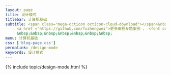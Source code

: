 ```yaml
---
layout: page
title: 设计模式
titlebar: 计算机基础
subtitle: <span class="mega-octicon octicon-cloud-download"></span>&nbsp;&nbsp;
     <a href ="https://github.com/fuzhengwei">更多编程专题案例 ， <font color="#EB9439">点我</font>查看！</a><br/><br/>
     &nbsp;&nbsp;&nbsp;&nbsp;&nbsp;&nbsp;&nbsp;
menu: 计算机基础
css: ['blog-page.css']
permalink: /design-mode
keywords: 设计模式
---
```


{% include topic/design-mode.html %}